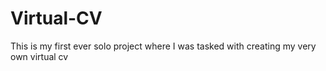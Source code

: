 # Virtual-CV
This is my first ever solo project where I was tasked with creating my very own virtual cv 
